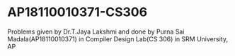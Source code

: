 # AP18110010371-CS306
Problems given by Dr.T.Jaya Lakshmi and done by Purna Sai Madala(AP18110010371) in Compiler Design Lab(CS 306) in SRM University, AP
